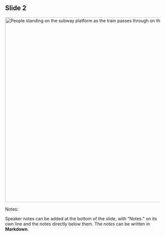 ## Slide 2

<img alt="People standing on the subway platform as the train passes through on the tracks" src="./images/train.gif" width="600">
<!-- https://media3.giphy.com/media/v1.Y2lkPTc5MGI3NjExM244NW45MjAyODZxdDhyNHM1aXk5em9raTZkOHA0MjB4MThyNzlrNiZlcD12MV9pbnRlcm5hbF9naWZfYnlfaWQmY3Q9Zw/eE4PoQqAyVspG/giphy.gif -->

Notes:

Speaker notes can be added at the bottom of the slide, with "Notes:" on its own line and the notes directly below them. The _notes_ can be written in **Markdown**.
